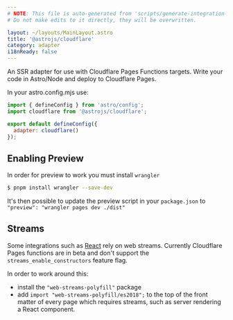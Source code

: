 ```yaml
---
# NOTE: This file is auto-generated from 'scripts/generate-integration-pages.ts'
# Do not make edits to it directly, they will be overwritten.

layout: ~/layouts/MainLayout.astro
title: '@astrojs/cloudflare'
category: adapter
i18nReady: false
---
```


An SSR adapter for use with Cloudflare Pages Functions targets. Write your code in Astro/Node and deploy to Cloudflare Pages.

In your astro.config.mjs use:

```js
import { defineConfig } from 'astro/config';
import cloudflare from '@astrojs/cloudflare';

export default defineConfig({
  adapter: cloudflare()
});
```

## Enabling Preview

In order for preview to work you must install `wrangler`

```sh
$ pnpm install wrangler --save-dev
```

It's then possible to update the preview script in your `package.json` to `"preview": "wrangler pages dev ./dist"`

## Streams

Some integrations such as [React](https://github.com/withastro/astro/tree/main/packages/integrations/react) rely on web streams. Currently Cloudflare Pages functions are in beta and don't support the `streams_enable_constructors` feature flag.

In order to work around this:

*   install the `"web-streams-polyfill"` package
*   add `import "web-streams-polyfill/es2018";` to the top of the front matter of every page which requires streams, such as server rendering a React component.

